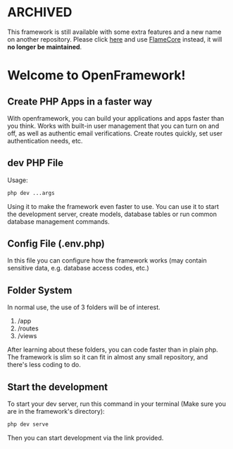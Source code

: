 # ARCHIVED

This framework is still available with some extra features and a new name on another repository.
Please click [here](https://github.com/flamephpdev/flamecore) and use [FlameCore](https://flamephp.mrtn.vip) instead, it will **no longer be maintained**.

# Welcome to OpenFramework!

## Create PHP Apps in a faster way

With openframework, you can build your applications and apps faster than you think.
Works with built-in user management that you can turn on and off, as well as authentic email verifications. Create routes quickly, set user authentication needs, etc.

## dev PHP File

Usage:
```php
php dev ...args
```
Using it to make the framework even faster to use.
You can use it to start the development server, create models, database tables or run common database management commands.

## Config File (.env.php)

In this file you can configure how the framework works (may contain sensitive data, e.g. database access codes, etc.)

## Folder System

In normal use, the use of 3 folders will be of interest.

1. /app
2. /routes
3. /views

After learning about these folders, you can code faster than in plain php. The framework is slim so it can fit in almost any small repository, and there's less coding to do.

## Start the development

To start your dev server, run this command in your terminal (Make sure you are in the framework's directory):
```php
php dev serve
```

Then you can start development via the link provided.
